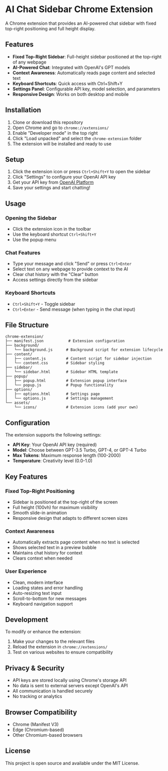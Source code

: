 # AI Chat Sidebar Chrome Extension

A Chrome extension that provides an AI-powered chat sidebar with fixed top-right positioning and full height display.

## Features

- **Fixed Top-Right Sidebar**: Full-height sidebar positioned at the top-right of any webpage
- **AI-Powered Chat**: Integrated with OpenAI's GPT models
- **Context Awareness**: Automatically reads page content and selected text
- **Keyboard Shortcuts**: Quick access with Ctrl+Shift+Y
- **Settings Panel**: Configurable API key, model selection, and parameters
- **Responsive Design**: Works on both desktop and mobile

## Installation

1. Clone or download this repository
2. Open Chrome and go to `chrome://extensions/`
3. Enable "Developer mode" in the top right
4. Click "Load unpacked" and select the `chrome-extension` folder
5. The extension will be installed and ready to use

## Setup

1. Click the extension icon or press `Ctrl+Shift+Y` to open the sidebar
2. Click "Settings" to configure your OpenAI API key
3. Get your API key from [OpenAI Platform](https://platform.openai.com/api-keys)
4. Save your settings and start chatting!

## Usage

### Opening the Sidebar
- Click the extension icon in the toolbar
- Use the keyboard shortcut `Ctrl+Shift+Y`
- Use the popup menu

### Chat Features
- Type your message and click "Send" or press `Ctrl+Enter`
- Select text on any webpage to provide context to the AI
- Clear chat history with the "Clear" button
- Access settings directly from the sidebar

### Keyboard Shortcuts
- `Ctrl+Shift+Y` - Toggle sidebar
- `Ctrl+Enter` - Send message (when typing in the chat input)

## File Structure

```
chrome-extension/
├── manifest.json           # Extension configuration
├── background/
│   └── background.js      # Background script for extension lifecycle
├── content/
│   ├── content.js         # Content script for sidebar injection
│   └── content.css        # Sidebar styling
├── sidebar/
│   └── sidebar.html       # Sidebar HTML template
├── popup/
│   ├── popup.html         # Extension popup interface
│   └── popup.js           # Popup functionality
├── options/
│   ├── options.html       # Settings page
│   └── options.js         # Settings management
└── assets/
    └── icons/             # Extension icons (add your own)
```

## Configuration

The extension supports the following settings:

- **API Key**: Your OpenAI API key (required)
- **Model**: Choose between GPT-3.5 Turbo, GPT-4, or GPT-4 Turbo
- **Max Tokens**: Maximum response length (100-2000)
- **Temperature**: Creativity level (0.0-1.0)

## Key Features

### Fixed Top-Right Positioning
- Sidebar is positioned at the top-right of the screen
- Full height (100vh) for maximum visibility
- Smooth slide-in animation
- Responsive design that adapts to different screen sizes

### Context Awareness
- Automatically extracts page content when no text is selected
- Shows selected text in a preview bubble
- Maintains chat history for context
- Clears context when needed

### User Experience
- Clean, modern interface
- Loading states and error handling
- Auto-resizing text input
- Scroll-to-bottom for new messages
- Keyboard navigation support

## Development

To modify or enhance the extension:

1. Make your changes to the relevant files
2. Reload the extension in `chrome://extensions/`
3. Test on various websites to ensure compatibility

## Privacy & Security

- API keys are stored locally using Chrome's storage API
- No data is sent to external servers except OpenAI's API
- All communication is handled securely
- No tracking or analytics

## Browser Compatibility

- Chrome (Manifest V3)
- Edge (Chromium-based)
- Other Chromium-based browsers

## License

This project is open source and available under the MIT License.